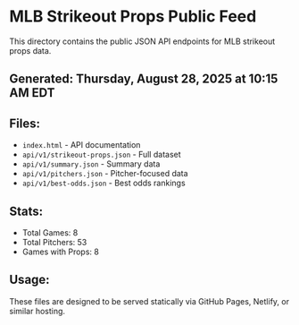 # MLB Strikeout Props Public Feed

This directory contains the public JSON API endpoints for MLB strikeout props data.

## Generated: Thursday, August 28, 2025 at 10:15 AM EDT

## Files:
- `index.html` - API documentation
- `api/v1/strikeout-props.json` - Full dataset
- `api/v1/summary.json` - Summary data
- `api/v1/pitchers.json` - Pitcher-focused data  
- `api/v1/best-odds.json` - Best odds rankings

## Stats:
- Total Games: 8
- Total Pitchers: 53
- Games with Props: 8

## Usage:
These files are designed to be served statically via GitHub Pages, Netlify, or similar hosting.
